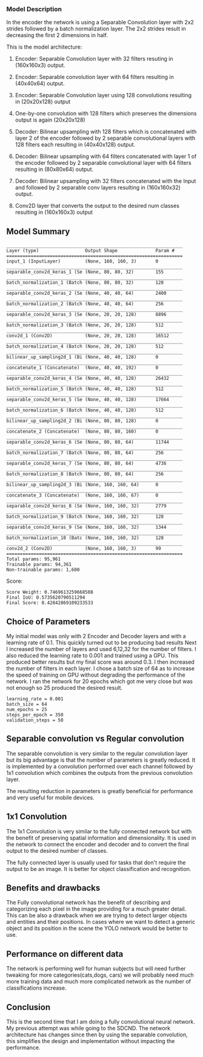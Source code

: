 ### Model Description ###
In the encoder the network is using a Separable Convolution layer with 2x2 strides followed by a batch normalization layer. 
The 2x2 strides result in decreasing the first 2 dimensions in half.

This is the model architecture: 
1. Encoder: Separable Convolution layer with 32 filters resuting in (160x160x3) output. 

2. Encoder: Separable convolution layer with 64 filters resulting in (40x40x64) output. 

3. Encoder: Separable Convolution layer using 128 convolutions resulting in (20x20x128) output

4. One-by-one convolution with 128 filters which preserves the dimensions output is again (20x20x128)

5. Decoder: Bilinear upsampling with 128 filters which is concatenated with layer 2 of the encoder followed by 2 
separable convolutional layers with 128 filters each resulting in (40x40x128) output.

6. Decoder: Bilinear upsampling with 64 filters concatenated with layer 1 of the encoder followed by 2 separable 
convolutional  layer with 64 filters resulting in (80x80x64) output.

7. Decoder: Bilinear upsampling with 32 filters concatenated with the Input and followed by 2 separable conv layers
resulting in (160x160x32) output. 

8. Conv2D layer that converts the output to the desired num classes resulting in (160x160x3) output


## Model Summary ##
```
_________________________________________________________________
Layer (type)                 Output Shape              Param #   
=================================================================
input_1 (InputLayer)         (None, 160, 160, 3)       0         
_________________________________________________________________
separable_conv2d_keras_1 (Se (None, 80, 80, 32)        155       
_________________________________________________________________
batch_normalization_1 (Batch (None, 80, 80, 32)        128       
_________________________________________________________________
separable_conv2d_keras_2 (Se (None, 40, 40, 64)        2400      
_________________________________________________________________
batch_normalization_2 (Batch (None, 40, 40, 64)        256       
_________________________________________________________________
separable_conv2d_keras_3 (Se (None, 20, 20, 128)       8896      
_________________________________________________________________
batch_normalization_3 (Batch (None, 20, 20, 128)       512       
_________________________________________________________________
conv2d_1 (Conv2D)            (None, 20, 20, 128)       16512     
_________________________________________________________________
batch_normalization_4 (Batch (None, 20, 20, 128)       512       
_________________________________________________________________
bilinear_up_sampling2d_1 (Bi (None, 40, 40, 128)       0         
_________________________________________________________________
concatenate_1 (Concatenate)  (None, 40, 40, 192)       0         
_________________________________________________________________
separable_conv2d_keras_4 (Se (None, 40, 40, 128)       26432     
_________________________________________________________________
batch_normalization_5 (Batch (None, 40, 40, 128)       512       
_________________________________________________________________
separable_conv2d_keras_5 (Se (None, 40, 40, 128)       17664     
_________________________________________________________________
batch_normalization_6 (Batch (None, 40, 40, 128)       512       
_________________________________________________________________
bilinear_up_sampling2d_2 (Bi (None, 80, 80, 128)       0         
_________________________________________________________________
concatenate_2 (Concatenate)  (None, 80, 80, 160)       0         
_________________________________________________________________
separable_conv2d_keras_6 (Se (None, 80, 80, 64)        11744     
_________________________________________________________________
batch_normalization_7 (Batch (None, 80, 80, 64)        256       
_________________________________________________________________
separable_conv2d_keras_7 (Se (None, 80, 80, 64)        4736      
_________________________________________________________________
batch_normalization_8 (Batch (None, 80, 80, 64)        256       
_________________________________________________________________
bilinear_up_sampling2d_3 (Bi (None, 160, 160, 64)      0         
_________________________________________________________________
concatenate_3 (Concatenate)  (None, 160, 160, 67)      0         
_________________________________________________________________
separable_conv2d_keras_8 (Se (None, 160, 160, 32)      2779      
_________________________________________________________________
batch_normalization_9 (Batch (None, 160, 160, 32)      128       
_________________________________________________________________
separable_conv2d_keras_9 (Se (None, 160, 160, 32)      1344      
_________________________________________________________________
batch_normalization_10 (Batc (None, 160, 160, 32)      128       
_________________________________________________________________
conv2d_2 (Conv2D)            (None, 160, 160, 3)       99        
=================================================================
Total params: 95,961
Trainable params: 94,361
Non-trainable params: 1,600
```
Score:
```
Score Weight: 0.7469613259668508
Final IoU: 0.5735620790511294
Final Score: 0.42842869109233533
```



## Choice of Parameters
My initial model was only with 2 Encoder and Decoder layers and with a learning rate of 0.1. This quickly turned out to be producing bad results
Next I increased the number of layers and used 6,12,32 for the number of filters. I also reduced the learning rate to 0.001 and trained using a GPU.
This produced better results but my final score was around 0.3. I then increased the number of filters in each layer. 
I chose a batch size of 64 as to increase the speed of training on GPU without degrading the performance of the network.
I ran the network for 20 epochs which got me very close but was not enough so 25 produced the desired result. 
```
learning_rate = 0.001
batch_size = 64
num_epochs = 25
steps_per_epoch = 350
validation_steps = 50
```

## Separable convolution vs Regular convolution
The separable convolution is very similar to the regular convolution layer but its big advantage is that the number of parameters 
is greatly reduced. It is implemented by a convolution performed over each channel followed by 1x1 convolution which combines 
the outputs from the previous convolution layer. 

The resulting reduction in parameters is greatly beneficial for performance and very useful for mobile devices.

## 1x1 Convolution
The 1x1 Convolution is very similar to the fully connected network but with the benefit of preserving spatial information and dimensionality.
It is used in the network to connect the encoder and decoder and to convert the final output to the desired number of classes.

The fully connected layer is usually used for tasks that don't require the output to be an image. It is better for object 
classification and recognition. 

## Benefits and drawbacks
The Fully convolutional network has the benefit of describing and categorizing each pixel in the image providing for a much greater detail. 
This can be also a drawback when we are trying to detect larger objects and entities and their positions. In cases where we want to detect a 
generic object and its position in the scene the YOLO network would be better to use. 

## Performance on different data
The network is performing well for human subjects but will need further tweaking for more categories(cats,dogs, cars) we will probably need much more training data
and much more complicated network as the number of classifications increase.  

## Conclusion
This is the second time that I am doing a fully convolutional neural network. My previous attempt was while going to the 
SDCND. The network architecture has changes since then by using the separable convolution, this simplifies the design and implementation
without impacting the performance. 
